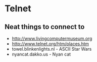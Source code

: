 # Telnet

## Neat things to connect to

* <http://www.livingcomputermuseum.org>
* <http://www.telnet.org/htm/places.htm>
* towel.blinkenlights.nl - ASCII Star Wars
* nyancat.dakko.us - Nyan cat


